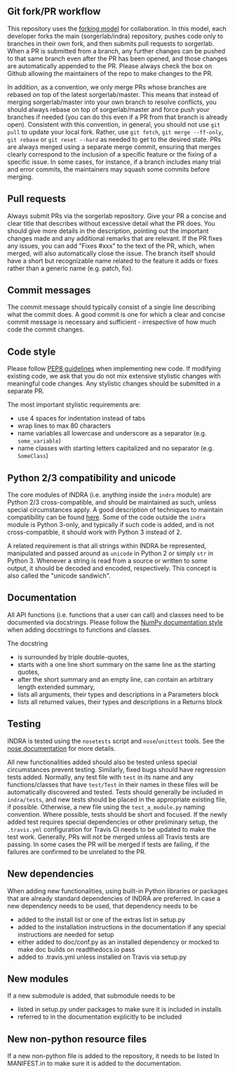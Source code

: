 Git fork/PR workflow
--------------------
This repository uses the [forking model](https://www.atlassian.com/git/tutorials/comparing-workflows/forking-workflow)
for collaboration. In this model,
each developer forks the main (sorgerlab/indra) repository, pushes code
only to branches in their own fork, and then submits pull requests to
sorgerlab. When a PR is submitted from a branch, any further changes can be pushed
to that same branch even after the PR has been opened, and those changes
are automatically appended to the PR. Please always check the box on Github
allowing the maintainers of the repo to make changes to the PR.

In addition, as a convention, we only merge PRs whose branches are rebased
on top of the latest sorgerlab/master. This means that instead of merging
sorgerlab/master into your own branch to resolve conflicts, you should always
rebase on top of sorgerlab/master and force push your branches if
needed (you can do this even if a PR from that branch is already open).
Consistent with this convention, in general, you should not use `git pull`
to update your local fork. Rather, use `git fetch`,
`git merge --ff-only`, `git rebase` or `git reset --hard` as needed to
get to the desired state. PRs are always merged using a separate merge commit,
ensuring that merges clearly correspond to the inclusion of a specific
feature or the fixing of a specific issue. In some cases, for instance, if
a branch includes many trial and error commits, the maintainers may squash
some commits before merging.

Pull requests
-------------
Always submit PRs via the sorgerlab repository.
Give your PR a concise and clear title that describes without excessive detail
what the PR does. You should give more details in the description, pointing
out the important changes made and any additional remarks that are relevant.
If the PR fixes any issues, you can add "Fixes #xxx" to the text of the PR,
which, when merged, will also automatically close the issue.
The branch itself should have a short but recognizable name related to the
feature it adds or fixes rather than a generic name (e.g. patch, fix).

Commit messages
---------------
The commit message should typically consist of a single line describing what
the commit does. A good commit is one for which a clear and concise commit
message is necessary and sufficient - irrespective of how much code the commit
changes.

Code style
----------
Please follow [PEP8 guidelines](https://www.python.org/dev/peps/pep-0008/)
when implementing new code. If modifying existing
code, we ask that you do not mix extensive stylistic changes with meaningful
code changes. Any stylistic changes should be submitted in a separate PR.

The most important stylistic requirements are:
- use 4 spaces for indentation instead of tabs
- wrap lines to max 80 characters
- name variables all lowercase and underscore as a separator
(e.g. `some_variable`)
- name classes with starting letters capitalized and no separator
(e.g. `SomeClass`)

Python 2/3 compatibility and unicode
------------------------------------
The core modules of INDRA (i.e. anything inside the `indra` module)
are Python 2/3 cross-compatible, and should be maintained as such, unless
special circumstances apply. A good description of techniques to maintain
compatibility can be found [here](http://johnbachman.net/building-a-python-23-compatible-unicode-sandwich.html).
Some of the code outside the `indra` module is Python 3-only,
and typically if such code is added, and is not cross-compatible, it should
work with Python 3 instead of 2.

A related requirement is that all strings within INDRA be represented,
manipulated and passed around as `unicode` in Python 2 or simply `str`
in Python 3. Whenever a string is read from a source or written to some
output, it should be decoded and encoded, respectively. This concept is also
called the "unicode sandwich".

Documentation
-------------
All API functions (i.e. functions that a user can call) and classes need to be
documented via docstrings. Please follow the
[NumPy documentation style](https://numpydoc.readthedocs.io/en/latest/format.html)
when adding docstrings to functions and classes.

The docstring
- is surrounded by triple double-quotes,
- starts with a one line short summary on the same line as the starting quotes,
- after the short summary and an empty line, can contain an arbitrary length
extended summary,
- lists all arguments, their types and descriptions in a Parameters block
- lists all returned values, their types and descriptions in a Returns block

Testing
-------
INDRA is tested using the `nosetests` script and `nose`/`unittest` tools.
See the [nose documentation](http://nose.readthedocs.io/en/latest/) for more
details.

All new functionalities added should also be tested unless special
circumstances prevent testing. Similarly, fixed bugs should have regression
tests added. Normally, any test file with `test` in its
name and any functions/classes that have `test/Test` in their names in these
files will be automatically discovered and tested. Tests should generally be
included in `indra/tests`, and new tests should be placed in the appropriate
existing file, if possible. Otherwise, a new file using the `test_a_module.py`
naming convention. Where possible, tests should be short and focused. If the
newly added test requires special dependencies or other preliminary setup, the
`.travis.yml` configuration for Travis CI needs to be updated to make the test
work. Generally, PRs will not be merged unless all Travis tests are passing. In
some cases the PR will be merged if tests are failing, if the failures are
confirmed to be unrelated to the PR.

New dependencies
----------------
When adding new functionalities, using built-in Python libraries or
packages that are already standard dependencies of INDRA are preferred.
In case a new dependency needs to be used, that dependency needs to be
- added to the install list or one of the extras list in setup.py
- added to the installation instructions in the documentation if any special
instructions are needed for setup
- either added to doc/conf.py as an installed dependency or mocked to make doc
builds on readthedocs.io pass
- added to .travis.yml unless installed on Travis via setup.py

New modules
-----------
If a new submodule is added, that submodule needs to be
- listed in setup.py under packages to make sure it is included in installs
- referred to in the documentation explicitly to be included

New non-python resource files
-----------------------------
If a new non-python file is added to the repository, it needs to be listed
In MANIFEST.in to make sure it is added to the documentation.
